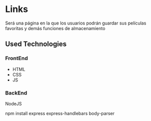 # Links
Será una página en la que los usuarios podrán guardar sus películas favoritas y demás funciones de almacenamiento

## Used Technologies

### FrontEnd
* HTML
* CSS
* JS

### BackEnd
  NodeJS

  npm install express express-handlebars body-parser
